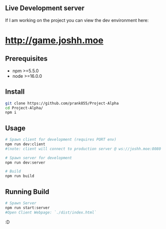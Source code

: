 ## Live Development server

If I am working on the project you can view the dev environment here:

# http://game.joshh.moe

## Prerequisites

- npm >=5.5.0
- node >=16.0.0

## Install

```sh
git clone https://github.com/prank855/Project-Alpha
cd Project-Alpha/
npm i
```

## Usage

```sh
# Spawn client for development (requires PORT env)
npm run dev:client
#(note: client will connect to production server @ ws://joshh.moe:8080 so you'll have to redirect it to ws://localhost:8080 in ./src/client/whatever_game_class_is.ts)

# Spawn server for development
npm run dev:server

# Build
npm run build
```

## Running Build

```sh
# Spawn Server
npm run start:server
#Open Client Webpage: `./dist/index.html`

```

:D
